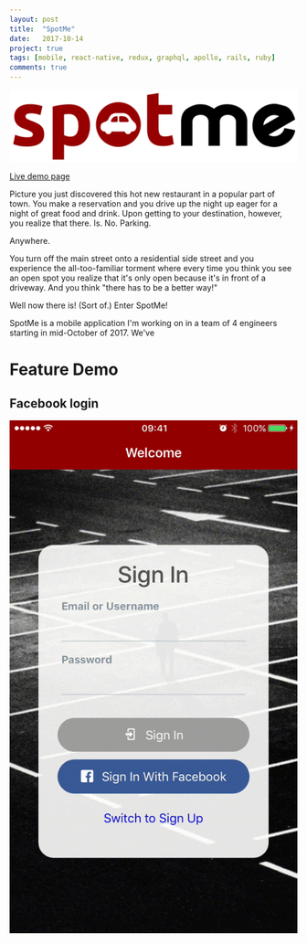 ```yaml
---
layout: post
title:  "SpotMe"
date:   2017-10-14
project: true
tags: [mobile, react-native, redux, graphql, apollo, rails, ruby]
comments: true
---
```


![Alt text](/assets/images/spotme-logo.png "Logo")

[Live demo page](https://aldahir15.github.io/SpotMeApp/)

Picture you just discovered this hot new restaurant in a popular part of town. You make a reservation and you drive up the night up eager for a night of great food and drink. Upon getting to your destination, however, you realize that there. Is. No. Parking.

Anywhere.

You turn off the main street onto a residential side street and you experience the all-too-familiar torment where every time you think you see an open spot you realize that it's only open because it's in front of a driveway. And you think "there has to be a better way!"

Well now there is! (Sort of.) Enter SpotMe!

SpotMe is a mobile application I'm working on in a team of 4 engineers starting in mid-October of 2017. We've 

# Feature Demo

## Facebook login

![Alt text](/assets/images/spotme-fb-login.gif "Logo")